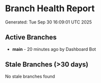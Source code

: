 # Branch Health Report
Generated: Tue Sep 30 16:09:01 UTC 2025

## Active Branches
- **main** - 20 minutes ago by Dashboard Bot

## Stale Branches (>30 days)
No stale branches found
